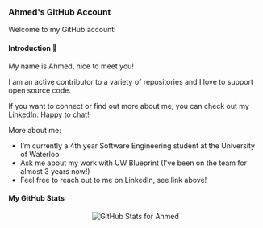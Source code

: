 ### Ahmed's GitHub Account

Welcome to my GitHub account!

#### Introduction 👋

My name is Ahmed, nice to meet you!

I am an active contributor to a variety of repositories and I love to support open source code.

If you want to connect or find out more about me, you can check out my [LinkedIn](https://www.linkedin.com/in/ahmedhamodi/). Happy to chat!

More about me:
- I’m currently a 4th year Software Engineering student at the University of Waterloo
- Ask me about my work with UW Blueprint (I've been on the team for almost 3 years now!)
- Feel free to reach out to me on LinkedIn, see link above!

#### My GitHub Stats

<p align="center">
  <img src="https://github-readme-stats.vercel.app/api?username=ahmedhamodi&show_icons=true&theme=merko&count_private=true" alt="GitHub Stats for Ahmed"/>
</p>
